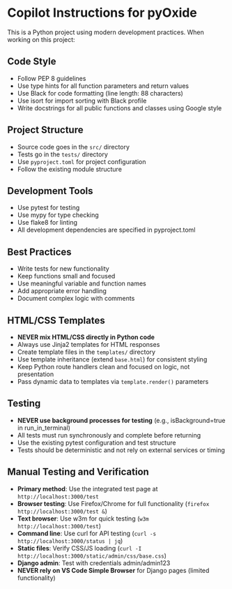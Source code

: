 <!-- Use this file to provide workspace-specific custom instructions to Copilot. For more details, visit https://code.visualstudio.com/docs/copilot/copilot-customization#_use-a-githubcopilotinstructionsmd-file -->

# Copilot Instructions for pyOxide

This is a Python project using modern development practices. When working on this project:

## Code Style
- Follow PEP 8 guidelines
- Use type hints for all function parameters and return values
- Use Black for code formatting (line length: 88 characters)
- Use isort for import sorting with Black profile
- Write docstrings for all public functions and classes using Google style

## Project Structure
- Source code goes in the `src/` directory
- Tests go in the `tests/` directory
- Use `pyproject.toml` for project configuration
- Follow the existing module structure

## Development Tools
- Use pytest for testing
- Use mypy for type checking
- Use flake8 for linting
- All development dependencies are specified in pyproject.toml

## Best Practices
- Write tests for new functionality
- Keep functions small and focused
- Use meaningful variable and function names
- Add appropriate error handling
- Document complex logic with comments

## HTML/CSS Templates
- **NEVER mix HTML/CSS directly in Python code**
- Always use Jinja2 templates for HTML responses
- Create template files in the `templates/` directory
- Use template inheritance (extend `base.html`) for consistent styling
- Keep Python route handlers clean and focused on logic, not presentation
- Pass dynamic data to templates via `template.render()` parameters

## Testing
- **NEVER use background processes for testing** (e.g., isBackground=true in run_in_terminal)
- All tests must run synchronously and complete before returning
- Use the existing pytest configuration and test structure
- Tests should be deterministic and not rely on external services or timing

## Manual Testing and Verification
- **Primary method**: Use the integrated test page at `http://localhost:3000/test`
- **Browser testing**: Use Firefox/Chrome for full functionality (`firefox http://localhost:3000/test &`)
- **Text browser**: Use w3m for quick testing (`w3m http://localhost:3000/test`)
- **Command line**: Use curl for API testing (`curl -s http://localhost:3000/status | jq`)
- **Static files**: Verify CSS/JS loading (`curl -I http://localhost:3000/static/admin/css/base.css`)
- **Django admin**: Test with credentials admin/admin123
- **NEVER rely on VS Code Simple Browser** for Django pages (limited functionality)
